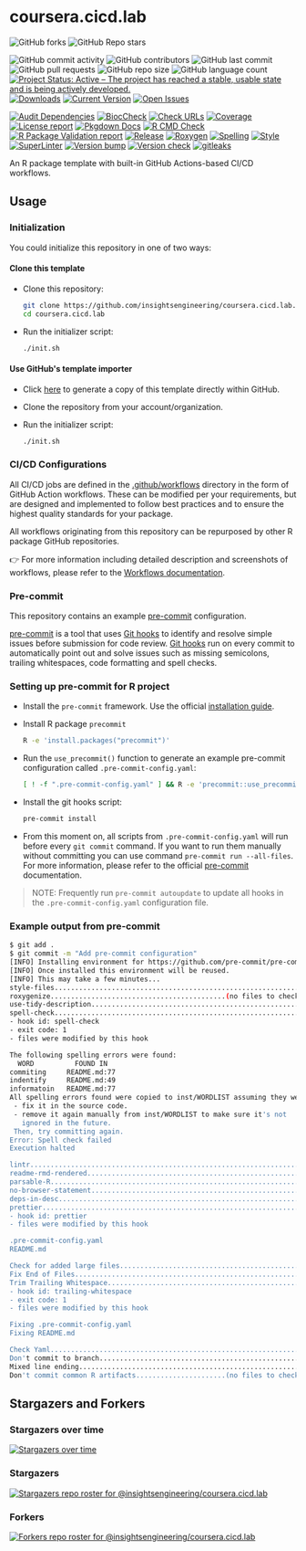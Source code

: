 # coursera.cicd.lab

![GitHub forks](https://img.shields.io/github/forks/insightsengineering/coursera.cicd.lab?style=social)
![GitHub Repo stars](https://img.shields.io/github/stars/insightsengineering/coursera.cicd.lab?style=social)

![GitHub commit activity](https://img.shields.io/github/commit-activity/m/insightsengineering/coursera.cicd.lab)
![GitHub contributors](https://img.shields.io/github/contributors/insightsengineering/coursera.cicd.lab)
![GitHub last commit](https://img.shields.io/github/last-commit/insightsengineering/coursera.cicd.lab)
![GitHub pull requests](https://img.shields.io/github/issues-pr/insightsengineering/coursera.cicd.lab)
![GitHub repo size](https://img.shields.io/github/repo-size/insightsengineering/coursera.cicd.lab)
![GitHub language count](https://img.shields.io/github/languages/count/insightsengineering/coursera.cicd.lab)
[![Project Status: Active – The project has reached a stable, usable state and is being actively developed.](https://www.repostatus.org/badges/latest/active.svg)](https://www.repostatus.org/#active)
[![Downloads](https://img.shields.io/github/downloads/insightsengineering/coursera.cicd.lab/latest/total)](https://tooomm.github.io/github-release-stats/?username=insightsengineering\&repository=coursera.cicd.lab)
[![Current Version](https://img.shields.io/github/r-package/v/insightsengineering/coursera.cicd.lab/main?color=purple\&label=package%20version)](https://github.com/insightsengineering/coursera.cicd.lab/tree/main)
[![Open Issues](https://img.shields.io/github/issues-raw/insightsengineering/coursera.cicd.lab?color=red\&label=open%20issues)](https://github.com/insightsengineering/coursera.cicd.lab/issues?q=is%3Aissue+is%3Aopen+sort%3Aupdated-desc)

[![Audit Dependencies](https://github.com/insightsengineering/coursera.cicd.lab/actions/workflows/audit.yaml/badge.svg)](https://github.com/insightsengineering/coursera.cicd.lab/actions/workflows/audit.yaml)
[![BiocCheck](https://github.com/insightsengineering/coursera.cicd.lab/actions/workflows/bioccheck.yaml/badge.svg)](https://github.com/insightsengineering/coursera.cicd.lab/actions/workflows/bioccheck.yaml)
[![Check URLs](https://github.com/insightsengineering/coursera.cicd.lab/actions/workflows/links.yaml/badge.svg)](https://github.com/insightsengineering/coursera.cicd.lab/actions/workflows/links.yaml)
[![Coverage](https://github.com/insightsengineering/coursera.cicd.lab/actions/workflows/test-coverage.yaml/badge.svg)](https://github.com/insightsengineering/coursera.cicd.lab/actions/workflows/test-coverage.yaml)
[![License report](https://github.com/insightsengineering/coursera.cicd.lab/actions/workflows/licenses.yaml/badge.svg)](https://github.com/insightsengineering/coursera.cicd.lab/actions/workflows/licenses.yaml)
[![Pkgdown Docs](https://github.com/insightsengineering/coursera.cicd.lab/actions/workflows/pkgdown.yaml/badge.svg)](https://github.com/insightsengineering/coursera.cicd.lab/actions/workflows/pkgdown.yaml)
[![R CMD Check](https://github.com/insightsengineering/coursera.cicd.lab/actions/workflows/build-check-install.yaml/badge.svg)](https://github.com/insightsengineering/coursera.cicd.lab/actions/workflows/build-check-install.yaml)
[![R Package Validation report](https://github.com/insightsengineering/coursera.cicd.lab/actions/workflows/validation.yaml/badge.svg)](https://github.com/insightsengineering/coursera.cicd.lab/actions/workflows/validation.yaml)
[![Release](https://github.com/insightsengineering/coursera.cicd.lab/actions/workflows/release.yaml/badge.svg)](https://github.com/insightsengineering/coursera.cicd.lab/actions/workflows/release.yaml)
[![Roxygen](https://github.com/insightsengineering/coursera.cicd.lab/actions/workflows/roxygen.yaml/badge.svg)](https://github.com/insightsengineering/coursera.cicd.lab/actions/workflows/roxygen.yaml)
[![Spelling](https://github.com/insightsengineering/coursera.cicd.lab/actions/workflows/spelling.yaml/badge.svg)](https://github.com/insightsengineering/coursera.cicd.lab/actions/workflows/spelling.yaml)
[![Style](https://github.com/insightsengineering/coursera.cicd.lab/actions/workflows/style.yaml/badge.svg)](https://github.com/insightsengineering/coursera.cicd.lab/actions/workflows/style.yaml)
[![SuperLinter](https://github.com/insightsengineering/coursera.cicd.lab/actions/workflows/linter.yaml/badge.svg)](https://github.com/insightsengineering/coursera.cicd.lab/actions/workflows/linter.yaml)
[![Version bump](https://github.com/insightsengineering/coursera.cicd.lab/actions/workflows/version-bump.yaml/badge.svg)](https://github.com/insightsengineering/coursera.cicd.lab/actions/workflows/version-bump.yaml)
[![Version check](https://github.com/insightsengineering/coursera.cicd.lab/actions/workflows/version.yaml/badge.svg)](https://github.com/insightsengineering/coursera.cicd.lab/actions/workflows/version.yaml)
[![gitleaks](https://github.com/insightsengineering/coursera.cicd.lab/actions/workflows/gitleaks.yaml/badge.svg)](https://github.com/insightsengineering/coursera.cicd.lab/actions/workflows/gitleaks.yaml)

<!-- links -->

[pre-commit]: https://pre-commit.com

[pre-commit installation]: https://pre-commit.com/#installation

[git hooks]: https://git-scm.com/book/en/v2/Customizing-Git-Git-Hooks

An R package template with built-in GitHub Actions-based CI/CD workflows.

## Usage

### Initialization

You could initialize this repository in one of two ways:

#### Clone this template

* Clone this repository:

  ```bash
  git clone https://github.com/insightsengineering/coursera.cicd.lab.git
  cd coursera.cicd.lab
  ```

* Run the initializer script:

  ```bash
  ./init.sh
  ```

#### Use GitHub's template importer

* Click [here](https://github.com/insightsengineering/coursera.cicd.lab/generate) to generate a copy of this template directly within GitHub.

* Clone the repository from your account/organization.

* Run the initializer script:

  ```bash
  ./init.sh
  ```

### CI/CD Configurations

All CI/CD jobs are defined in the [.github/workflows](./.github/workflows) directory in the form of GitHub Action workflows. These can be modified per your requirements, but are designed and implemented to follow best practices and to ensure the highest quality standards for your package.

All workflows originating from this repository can be repurposed by other R package GitHub repositories.

👉 For more information including detailed description and screenshots of workflows, please refer to the [Workflows documentation](./workflows.md).

### Pre-commit

This repository contains an example [pre-commit] configuration.

[pre-commit] is a tool that uses [Git hooks] to identify and resolve simple issues before submission for code review.
[Git hooks] run on every commit to automatically point out and solve issues such as missing semicolons, trailing whitespaces,
code formatting and spell checks.

### Setting up pre-commit for R project

* Install the `pre-commit` framework. Use the official [installation guide][pre-commit installation].

* Install R package `precommit`

  ```sh
  R -e 'install.packages("precommit")'
  ```

* Run the `use_precommit()` function to generate an example pre-commit configuration called `.pre-commit-config.yaml`:

  ```sh
  [ ! -f ".pre-commit-config.yaml" ] && R -e 'precommit::use_precommit()'
  ```

* Install the git hooks script:

  ```sh
  pre-commit install
  ```

* From this moment on, all scripts from `.pre-commit-config.yaml` will run before every `git commit` command. If you want to run them manually without committing you can use command `pre-commit run --all-files`. For more information, please refer to the official [pre-commit] documentation.

> NOTE: Frequently run `pre-commit autoupdate` to update all hooks in the `.pre-commit-config.yaml` configuration file.

### Example output from pre-commit

```sh
$ git add .
$ git commit -m "Add pre-commit configuration"
[INFO] Installing environment for https://github.com/pre-commit/pre-commit-hooks.
[INFO] Once installed this environment will be reused.
[INFO] This may take a few minutes...
style-files..............................................................Passed
roxygenize...........................................(no files to check)Skipped
use-tidy-description.....................................................Passed
spell-check..............................................................Failed
- hook id: spell-check
- exit code: 1
- files were modified by this hook

The following spelling errors were found:
  WORD          FOUND IN
commiting     README.md:77
indentify     README.md:49
informatoin   README.md:77
All spelling errors found were copied to inst/WORDLIST assuming they were not spelling errors and will be ignored in the future. Please  review the above list and for each word that is an actual typo:
 - fix it in the source code.
 - remove it again manually from inst/WORDLIST to make sure it's not
   ignored in the future.
 Then, try committing again.
Error: Spell check failed
Execution halted

lintr....................................................................Passed
readme-rmd-rendered......................................................Passed
parsable-R...............................................................Passed
no-browser-statement.....................................................Passed
deps-in-desc.............................................................Passed
prettier.................................................................Failed
- hook id: prettier
- files were modified by this hook

.pre-commit-config.yaml
README.md

Check for added large files..............................................Passed
Fix End of Files.........................................................Passed
Trim Trailing Whitespace.................................................Failed
- hook id: trailing-whitespace
- exit code: 1
- files were modified by this hook

Fixing .pre-commit-config.yaml
Fixing README.md

Check Yaml...............................................................Passed
Don't commit to branch...................................................Passed
Mixed line ending........................................................Passed
Don't commit common R artifacts......................(no files to check)Skipped
```

## Stargazers and Forkers

### Stargazers over time

[![Stargazers over time](https://starchart.cc/insightsengineering/coursera.cicd.lab.svg)](https://starchart.cc/insightsengineering/coursera.cicd.lab)

### Stargazers

[![Stargazers repo roster for @insightsengineering/coursera.cicd.lab](https://reporoster.com/stars/insightsengineering/coursera.cicd.lab)](https://github.com/insightsengineering/coursera.cicd.lab/stargazers)

### Forkers

[![Forkers repo roster for @insightsengineering/coursera.cicd.lab](https://reporoster.com/forks/insightsengineering/coursera.cicd.lab)](https://github.com/insightsengineering/coursera.cicd.lab/network/members)
